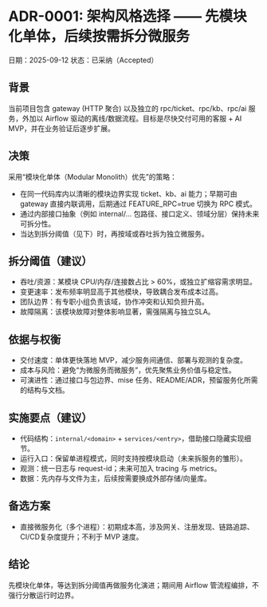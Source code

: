 # ADR-0001: 架构风格选择 —— 先模块化单体，后续按需拆分微服务

日期：2025-09-12
状态：已采纳（Accepted）

## 背景
当前项目包含 gateway (HTTP 聚合) 以及独立的 rpc/ticket、rpc/kb、rpc/ai 服务，外加以 Airflow 驱动的离线/数据流程。目标是尽快交付可用的客服 + AI MVP，并在业务验证后逐步扩展。

## 决策
采用“模块化单体（Modular Monolith）优先”的策略：
- 在同一代码库内以清晰的模块边界实现 ticket、kb、ai 能力；早期可由 gateway 直接内联调用，后期通过 FEATURE_RPC=true 切换为 RPC 模式。
- 通过内部接口抽象（例如 internal/... 包路径、接口定义、领域分层）保持未来可拆分性。
- 当达到拆分阈值（见下）时，再按域或吞吐拆为独立微服务。

## 拆分阈值（建议）
- 吞吐/资源：某模块 CPU/内存/连接数占比 > 60%，或独立扩缩容需求明显。
- 变更速率：发布频率明显高于其他模块，导致耦合发布成本过高。
- 团队边界：有专职小组负责该域，协作冲突和认知负担升高。
- 故障隔离：该模块故障对整体影响显著，需强隔离与独立SLA。

## 依据与权衡
- 交付速度：单体更快落地 MVP，减少服务间通信、部署与观测的复杂度。
- 成本与风险：避免“为微服务而微服务”，优先聚焦业务价值与稳定性。
- 可演进性：通过接口与包边界、mise 任务、README/ADR，预留服务化所需的结构与文档。

## 实施要点（建议）
- 代码结构：`internal/<domain>` + `services/<entry>`，借助接口隐藏实现细节。
- 运行入口：保留单进程模式，同时支持按模块启动（未来拆服务的雏形）。
- 观测：统一日志与 request-id；未来可加入 tracing 与 metrics。
- 数据：先内存与文件为主，后续按需要换成外部存储/向量库。

## 备选方案
- 直接微服务化（多个进程）：初期成本高，涉及网关、注册发现、链路追踪、CI/CD复杂度提升；不利于 MVP 速度。

## 结论
先模块化单体，等达到拆分阈值再做服务化演进；期间用 Airflow 管流程编排，不强行分散运行时边界。
